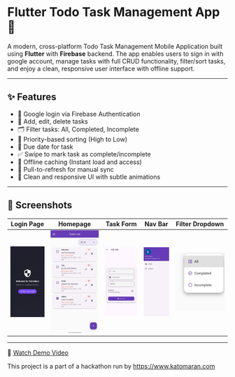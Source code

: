 # Flutter Todo Task Management App 📝

A modern, cross-platform Todo Task Management Mobile Application built using **Flutter** with **Firebase** backend. The app enables users to sign in with google account, manage tasks with full CRUD functionality, filter/sort tasks, and enjoy a clean, responsive user interface with offline support.

---

## ✨ Features

- 🔐 Google login via Firebase Authentication
- 📝 Add, edit, delete tasks
- 🗂️ Filter tasks: All, Completed, Incomplete
- 🚦 Priority-based sorting (High to Low)
- 📅 Due date for task
- ✅ Swipe to mark task as complete/incomplete
- 📶 Offline caching (Instant load and access)
- 🔄 Pull-to-refresh for manual sync
- 🎨 Clean and responsive UI with subtle animations

---

## 📱 Screenshots

| Login Page | Homepage | Task Form |  Nav Bar | Filter Dropdown |
|------------|----------|-----------|----------|-----------------|
| ![Login](lib/assets/login_page.jpg) | ![Home](lib/assets/homepage.jpg) | ![Form](lib/assets/task_form.jpg) | ![Nav](lib/assets/nav_bar.jpg) | ![Filter](lib/assets/filter_button.jpg) |

---

🎥 [Watch Demo Video](https://www.loom.com/share/your-video-link)

This project is a part of a hackathon run by https://www.katomaran.com
